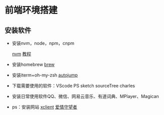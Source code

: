 # 前端环境搭建

## 安装软件

* 安装nvm，node，npm，cnpm

  [nvm](https://github.com/creationix/nvm)    [教程](http://www.cnblogs.com/greenteaone/p/5065981.html)

* 安装homebrew    [brew](https://brew.sh/)

* 安装iterm+oh-my-zsh    [autojump](http://www.barretlee.com/blog/2015/03/30/autojump-in-mac/)

* 下载需要使用的软件：VScode    PS    sketch    sourceTree    charles

* 安装日常使用软件QQ、微信、网易云音乐、有道词典、MPlayer、Magican
* ps：安装网站    [xclient](http://xclient.info/?_=cc9be0cb8eeba839d501c5ef633dc1d5)    [爱情守望者](https://www.waitsun.com/)




